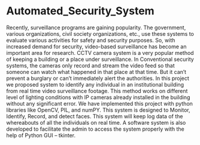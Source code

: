 # Automated_Security_System
Recently, surveillance programs are gaining popularity. The government, various organizations,  civil society organizations, etc., use these systems to evaluate various activities for safety and  security purposes. So, with increased demand for security, video-based surveillance has become  an important area for research. CCTV camera system is a very popular method of keeping a  building or a place under surveillance. In Conventional security systems, the cameras only record  and stream the video feed so that someone can watch what happened in that place at that time.  But it can’t prevent a burglary or can’t immediately alert the authorities. In this project we  proposed system to identify any individual in an institutional building from real time video  surveillance footage. This method works on different level of lighting conditions with IP cameras  already installed in the building without any significant error. We have implemented this project  with python libraries like OpenCV, PIL, and numPY. This system is designed to Monitor,  Identify, Record, and detect faces. This system will keep log data of the whereabouts of all the  individuals on real time. A software system is also developed to facilitate the admin to access the  system properly with the help of Python GUI – tkinter.
